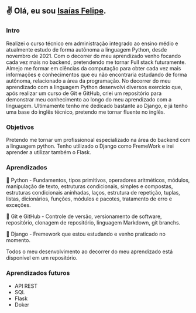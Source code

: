 ## ✌️ Olá, eu sou [Isaías Felipe](https://www.linkedin.com/in/isa%C3%ADas-felipe-silva-de-sousa-21a84721b/).

### Intro

Realizei o curso técnico em administração integrado ao ensino médio e atualmente estudo de forma autônoma a linguagem Python, desde novembro de 2021. Com o decorrer do meu aprendizado venho focando cada vez mais no backend, pretendendo me tornar Full stack futuramente. Almejo me formar em ciências da computação para obter cada vez mais informações e conhecimentos que eu não encontraria estudando de forma autônoma, relacionado a área da programação. No decorrer do meu aprendizado com a linguagem Python desenvolvi diversos exercício que, após realizar um curso de Git e GitHub, criei um repositório para demonstrar meu conhecimento ao longo do meu aprendizado com a linguagem. Ultimamente tenho me dedicado bastante ao Django, e já tenho uma base do inglês técnico, pretendo me tornar fluente no inglês.

### Objetivos

Pretendo me tornar um profissionoal especializado na área do backend com  a linguagem python. Tenho utilizado o Django como FremeWork e irei aprender a utilizar também  o Flask.

### Aprendizados

💾 Python - Fundamentos, tipos primitivos, operadores aritméticos, módulos, manipulação de texto, estruturas condicionais, simples e compostas, estruturas condicionais aninhadas, laços, estrutura de repetição, tuplas, listas, dicionários, funções, módulos e pacotes, tratamento de erro e exceções.

💾 Git e GitHub - Controle de versão, versionamento de software, repositório, clonagem de repositório, linguagem Markdown, git branchs.

💾 Django - Fremework que estou estudando e venho praticado no momento.

Todos o meu desenvolvimento ao decorrer do meu aprendizado está disponível em um repositório.

### Aprendizados futuros

- API REST
- SQL
- Flask
- Doker
